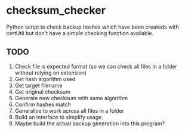 # checksum_checker

Python script to check backup hashes which have been createds with certUtil but don't have a simple checking function available.

## TODO

1. Check file is expected format (so we can check all files in a folder without relying on extension)
2. Get hash algorithm used
3. Get target filename
4. Get original checksum
5. Generate new checksum with same algorithm
6. Confirm hashes match
7. Generalise to work across all files in a folder
8. Build an interface to simplify usage.
9. Maybe build the actual backup generation into this program?
